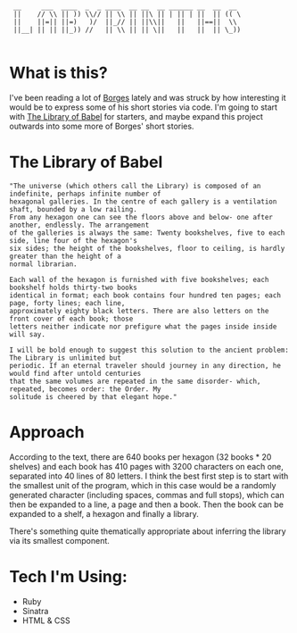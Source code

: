 ```

 __     ___  ____  _  _ ____  __ __  __ ______ __  __  __ 
 ||    // \\ || )) \\// || \\ || ||\ || | || | ||  || (( \
 ||    ||=|| ||=)   )/  ||_// || ||\\||   ||   ||==||  \\ 
 ||__| || || ||_)) //   || \\ || || \||   ||   ||  || \_))
                                                          
```

# What is this?

I've been reading a lot of [Borges](https://en.wikipedia.org/wiki/Jorge_Luis_Borges) lately and was struck by how interesting it would be to express some of his short stories via code. I'm going to start with [The Library of Babel](https://en.wikipedia.org/wiki/The_Library_of_Babel) for starters, and maybe expand this project outwards into some more of Borges' short stories. 

# The Library of Babel 

```
"The universe (which others call the Library) is composed of an indefinite, perhaps infinite number of 
hexagonal galleries. In the centre of each gallery is a ventilation shaft, bounded by a low railing. 
From any hexagon one can see the floors above and below- one after another, endlessly. The arrangement 
of the galleries is always the same: Twenty bookshelves, five to each side, line four of the hexagon's 
six sides; the height of the bookshelves, floor to ceiling, is hardly greater than the height of a 
normal librarian.

Each wall of the hexagon is furnished with five bookshelves; each bookshelf holds thirty-two books 
identical in format; each book contains four hundred ten pages; each page, forty lines; each line, 
approximately eighty black letters. There are also letters on the front cover of each book; those 
letters neither indicate nor prefigure what the pages inside inside will say. 

I will be bold enough to suggest this solution to the ancient problem: The Library is unlimited but 
periodic. If an eternal traveler should journey in any direction, he would find after untold centuries 
that the same volumes are repeated in the same disorder- which, repeated, becomes order: the Order. My 
solitude is cheered by that elegant hope."
```
# Approach

According to the text, there are 640 books per hexagon (32 books * 20 shelves) and each book has 410 pages with 3200 characters on each one, separated into 40 lines of 80 letters. I think the best first step is to start with the smallest unit of the program, which in this case would be a randomly generated character (including spaces, commas and full stops), which can then be expanded to a line, a page and then a book. Then the book can be expanded to a shelf, a hexagon and finally a library. 

There's something quite thematically appropriate about inferring the library via its smallest component. 

# Tech I'm Using:

* Ruby 
* Sinatra
* HTML & CSS
